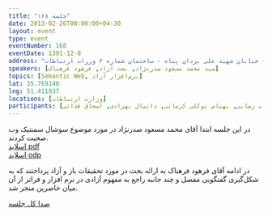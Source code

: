 ```yaml
---
title: "جلسه ۱۶۸"
date: 2013-02-26T00:00:00+04:30
layout: event
type: event
eventNumber: 168
eventDate: 1391-12-8
address: "خیابان ولیعصر - پایین تر از خیابان شهید وحید دستگردی (ظفر) - خیابان شهید علی یزدان پناه - ساختمان شماره ۲ وزرات ارتباطات"
speakers: [سید محمد مسعود صدرنژاد, بحث آزاد, فرهود فرهناک]
topics: [Semantic Web, نرم‌افزار آزاد]
lat: 35.769148
lng: 51.411937
locations: [وزارت ارتباطات]
participants: [اشکان قاسمی, سجاد بهار, کوشا اسماعیل‌پور, آرش حقیقت, بهداد عابدی, امیر سعید ایلوخانی, سروش نیک پور, مهدی صادقی, سید مجید عظیمی, علی علیزاده, سعید وایقانی, امین صباغی, طحانی, مهدی محرمی, حسام اینانلو, آروین لادن, فرهود فرهناک, فائزه فرحت, غزاله نجاری, سمانه شاه‌محمدی, علی فارمد, نوید آقاحسنی, محمد جعفر مشهدی ابراهیم, سید هیراد بهبهانی, سید محمد مهدی صدرنژاد, دانیال مهاجرانی, سیاوش توکلی, شهاب رضایی, بهنام توکلی کرمانی, دانیال بهزادی, اسحاق فدائی]
---
```

در این جلسه ابتدا آقای محمد مسعود صدرنژاد در مورد موضوع سوشال سمنتیک وب صحبت کردند.  
[اسلاید pdf](/events/presentations/168/social_semantic_web.pdf)  
[اسلاید odp](/events/presentations/168/social_semantic_web.odp)  

در ادامه آقای فرهود فرهناک به ارائه بحث در مورد تحقیقات باز و آزاد پرداختند که به شکل‌گیری گفتگویی مفصل و چند جانبه راجع به مفهوم آزادی در نرم افزار و فراتر از آن میان حاضرین منجر شد.  

[صدا کل جلسه](https://archive.org/details/tehlug_168)